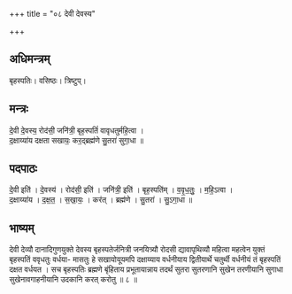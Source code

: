 +++
title = "०८ देवी देवस्य"

+++
## अधिमन्त्रम्
बृहस्पतिः। वसिष्ठः। त्रिष्टुप्।

## मन्त्रः
दे॒वी दे॒वस्य॒ रोद॑सी॒ जनि॑त्री॒ बृह॒स्पतिं॑ वावृधतुर्महि॒त्वा ।  
द॒क्षाय्या॑य दक्षता सखायः॒ कर॒द्ब्रह्म॑णे सु॒तरा॑ सुगा॒धा ॥

## पदपाठः
दे॒वी इति॑ । दे॒वस्य॑ । रोद॑सी॒ इति॑ । जनि॑त्री॒ इति॑ । बृह॒स्पति॑म् । व॒वृ॒ध॒तुः॒ । म॒हि॒ऽत्वा ।  
द॒क्षाय्या॑य । द॒क्ष॒त॒ । स॒खा॒यः॒ । कर॑त् । ब्रह्म॑णे । सु॒तरा॑ । सु॒ऽगा॒धा ॥

## भाष्यम्
देवी देव्यौ दानादिगुणयुक्ते देवस्य बृहस्पतेर्जनित्री जनयित्र्यौ रोदसी द्यावापृथिव्यौ महित्वा महत्वेन युक्तं बृहस्पतिं ववृधतुः वर्धया- मासतुः हे सखायोयूयमपि दक्षाय्याय वर्धनीयाय द्वितीयार्थे चतुर्थी वर्धनीयं तं बृहस्पतिं दक्षत वर्धयत । सच बृहस्पतिः ब्रह्मणे बृंहिताय प्रभूतायान्नाय तदर्थं सुतरा सुतरणानि सुखेन तरणीयानि सुगाधा सुखेनावगाहनीयानि उदकानि करत् करोतु ॥ ८ ॥